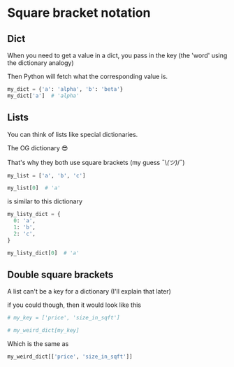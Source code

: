 # Square bracket notation

## Dict

When you need to get a value in a dict, you pass in the key (the 'word' using the dictionary analogy)

Then Python will fetch what the corresponding value is.


```py
my_dict = {'a': 'alpha', 'b': 'beta'}
my_dict['a']  # 'alpha'
```

## Lists

You can think of lists like special dictionaries.

The OG dictionary 😎

That's why they both use square brackets (my guess  ¯\\_(ツ)_/¯)

```py
my_list = ['a', 'b', 'c']

my_list[0]  # 'a'
```

is similar to this dictionary

```py
my_listy_dict = {
  0: 'a',
  1: 'b',
  2: 'c',
}

my_listy_dict[0]  # 'a'
```

## Double square brackets

A list can't be a key for a dictionary (I'll explain that later)

if you could though, then it would look like this

```py
# my_key = ['price', 'size_in_sqft']

# my_weird_dict[my_key]
```

Which is the same as

```py
my_weird_dict[['price', 'size_in_sqft']]
```
